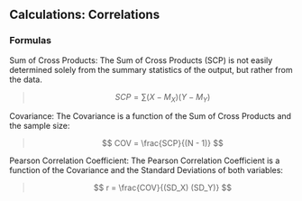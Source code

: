## Calculations: Correlations

### Formulas 

Sum of Cross Products: The Sum of Cross Products (SCP) is not easily determined solely from the summary statistics of the output, but rather from the data.

> $$ SCP = \sum ( X - M_X ) ( Y - M_Y ) $$

Covariance: The Covariance is a function of the Sum of Cross Products and the sample size:

> $$ COV = \frac{SCP}{(N - 1)} $$

Pearson Correlation Coefficient: The Pearson Correlation Coefficient is a function of the Covariance and the Standard Deviations of both variables:

> $$ r = \frac{COV}{(SD_X) (SD_Y)} $$
